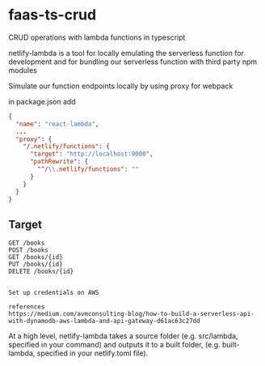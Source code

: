# faas-ts-crud

CRUD operations with lambda functions in typescript

netlify-lambda is a tool for locally emulating the serverless function for development and for bundling our serverless function with third party npm modules

Simulate our function endpoints locally by using proxy for webpack

in package.json add

```json
{
  "name": "react-lambda",
  ...
  "proxy": {
    "/.netlify/functions": {
      "target": "http://localhost:9000",
      "pathRewrite": {
        "^/\\.netlify/functions": ""
      }
    }
  }
}
```

## Target

    GET /books
    POST /books
    GET /books/{id}
    PUT /books/{id}
    DELETE /books/{id}


    Set up credentials on AWS

    references
    https://medium.com/avmconsulting-blog/how-to-build-a-serverless-api-with-dynamodb-aws-lambda-and-api-gateway-d61ac63c27dd

At a high level, netlify-lambda takes a source folder (e.g. src/lambda, specified in your command) and outputs it to a built folder, (e.g. built-lambda, specified in your netlify.toml file).
